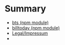 # Summary
* [bts (npm module)](docs/bts/index)
* [billtoday (npm module)](docs/billtoday/index)
* [Legal/Impressum](legal)
* 